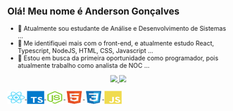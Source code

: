 ## Olá! Meu nome é Anderson Gonçalves

- 🔭 Atualmente sou estudante de Análise e Desenvolvimento de Sistemas ...
- 🌱 Me identifiquei mais com o front-end, e atualmente estudo React, Typescript, NodeJS, HTML, CSS, Javascript ...
- 👯 Estou em busca da primeira oportunidade como programador, pois atualmente trabalho como analista de NOC ...

<div align="center">
  <a href="https://github.com/andersonmgr">
  <img height="180em" src="https://github-readme-stats.vercel.app/api?username=andersonmgr&show_icons=true&theme=dark&include_all_commits=true&count_private=true"/>
  <img height="180em" src="https://github-readme-stats.vercel.app/api/top-langs/?username=andersonmgr&layout=compact&langs_count=7&theme=dark"/>
</div>

<div style="display: inline_block"><br>
  <img align="center" alt="And-React" height="30" width="40" src="https://raw.githubusercontent.com/devicons/devicon/master/icons/react/react-original.svg">
  <img align="center" alt="And-Ts" height="30" width="40" src="https://raw.githubusercontent.com/devicons/devicon/master/icons/typescript/typescript-plain.svg">
  <img align="center" alt="And-Node" height="30" width="40" src="https://raw.githubusercontent.com/devicons/devicon/master/icons/nodejs/nodejs-original.svg">
  <img align="center" alt="And-HTML" height="30" width="40" src="https://raw.githubusercontent.com/devicons/devicon/master/icons/html5/html5-original.svg">
  <img align="center" alt="And-CSS" height="30" width="40" src="https://raw.githubusercontent.com/devicons/devicon/master/icons/css3/css3-original.svg">
  <img align="center" alt="And-Js" height="30" width="40" src="https://raw.githubusercontent.com/devicons/devicon/master/icons/javascript/javascript-plain.svg">
</div>
